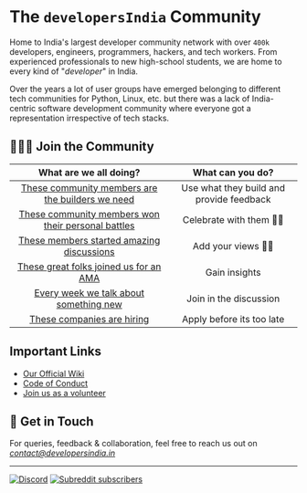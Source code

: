 # The `developersIndia` Community

<!--<img height="50" width="50" src="https://user-images.githubusercontent.com/34342551/149631807-7d1557dc-13a5-4eed-9570-caa7f4d5fd83.gif">-->

Home to India's largest developer community network with over `400k` developers, engineers, programmers, hackers, and tech workers. From experienced professionals to new high-school students, we are home to every kind of "_developer_" in India.

Over the years a lot of user groups have emerged belonging to different tech communities for Python, Linux, etc. but there was a lack of India-centric software development community where everyone got a representation irrespective of tech stacks.

## 🧑‍🤝‍🧑 Join the Community

What are we all doing?|What can you do?
:-:|:-:
[These community members are the builders we need](https://www.reddit.com/r/developersIndia/new/?f=flair_name%3A%22I%20Made%20This%20%3Asnoo_wink%3A%22)| Use what they build and provide feedback
[These community members won their personal battles](https://www.reddit.com/r/developersIndia/new/?f=flair_name%3A%22Personal%20Win%20%E2%9C%A8%22)| Celebrate with them 🙌🏽
[These members started amazing discussions](https://www.reddit.com/r/developersIndia/wiki/community-threads/) | Add your views ✍🏽
[These great folks joined us for an AMA](https://www.reddit.com/r/developersIndia/?f=flair_name%3A%22AMA%22) | Gain insights
[Every week we talk about something new](https://www.reddit.com/r/developersIndia/new/?f=flair_name%3A%22Weekly%20Discussion%20%F0%9F%92%AC%22) | Join in the discussion
[These companies are hiring](https://www.reddit.com/r/developersIndia/?f=flair_name%3A%22Hiring%22) | Apply before its too late

## Important Links
- [Our Official Wiki](https://wiki.developersindia.in/)
- [Code of Conduct](https://developersindia.in/code-of-conduct)
- [Join us as a volunteer](https://developersindia.in/become-a-volunteer/)

## 📇 Get in Touch
For queries, feedback & collaboration, feel free to reach us out on [_contact@developersindia.in_](mailto:contact@developersindia.in)

---

<!-- DO NOT REMOVE THESE 2 badges -->
[![Discord](https://img.shields.io/discord/669880381649977354?color=%237289da&label=Discord&logo=Discord)](https://discordapp.com/invite/MKXMSNC)
[![Subreddit subscribers](https://img.shields.io/badge/dynamic/json?url=https%3A%2F%2Fdevelopersindia.github.io%2Fmetrics%2Fdata%2F&query=%24.totalMembers&suffix=%20members&style=flat&logo=reddit&label=r%2FdevelopersIndia&color=orange&link=https%3A%2F%2Fwww.reddit.com%2Fr%2FdevelopersIndia
)](https://www.reddit.com/r/developersIndia/)
